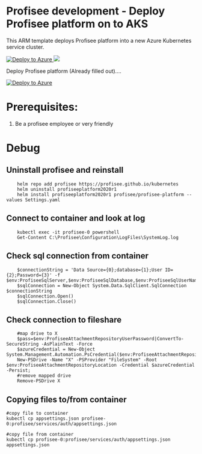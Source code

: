 # Profisee development - Deploy Profisee platform on to AKS

This ARM template deploys Profisee platform into a new Azure Kubernetes service cluster.

[![Deploy to Azure](https://aka.ms/deploytoazurebutton)](https://portal.azure.com/#create/Microsoft.Template/uri/https%3A%2F%2Fraw.githubusercontent.com%2FProfiseeGroup%2Faks%2Fmaster%2Fazuredeploy.json)<a href="http://armviz.io/#/?load=https%3A%2F%2Fraw.githubusercontent.com%2FProfiseeGroup%2Faks%2Fmaster%2Fazuredeploy.json" target="_blank">
  <img src="http://armviz.io/visualizebutton.png"/>
</a>


Deploy Profisee platform (Already filled out)....

[![Deploy to Azure](https://aka.ms/deploytoazurebutton)](https://portal.azure.com/#create/Microsoft.Template/uri/https%3A%2F%2Fraw.githubusercontent.com%2FProfiseeGroup%2Faks%2Fmaster%2Fazuredeploydev.json)

# Prerequisites:

1.  Be a profisee employee or very friendly

# Debug

## Uninstall profisee and reinstall
				
		helm repo add profisee https://profisee.github.io/kubernetes
		helm uninstall profiseeplatform2020r1
		helm install profiseeplatform2020r1 profisee/profisee-platform --values Settings.yaml
	
## Connect to container and look at log

		kubectl exec -it profisee-0 powershell
		Get-Content C:\Profisee\Configuration\LogFiles\SystemLog.log

## Check sql connection from container

		$connectionString = 'Data Source={0};database={1};User ID={2};Password={3}' -f $env:ProfiseeSqlServer,$env:ProfiseeSqlDatabase,$env:ProfiseeSqlUserName,$env:ProfiseeSqlPassword
		$sqlConnection = New-Object System.Data.SqlClient.SqlConnection $connectionString
		$sqlConnection.Open()
		$sqlConnection.Close()

## Check connection to fileshare

		#map drive to X
		$pass=$env:ProfiseeAttachmentRepositoryUserPassword|ConvertTo-SecureString -AsPlainText -Force
		$azureCredential = New-Object System.Management.Automation.PsCredential($env:ProfiseeAttachmentRepositoryUserName,$pass)
		New-PSDrive -Name "X" -PSProvider "FileSystem" -Root $env:ProfiseeAttachmentRepositoryLocation -Credential $azureCredential -Persist;
		#remove mapped drive
		Remove-PSDrive X
		
## Copying files to/from container

	#copy file to container
	kubectl cp appsettings.json profisee-0:profisee/services/auth/appsettings.json

	#copy file from container
	kubectl cp profisee-0:profisee/services/auth/appsettings.json appsettings.json
